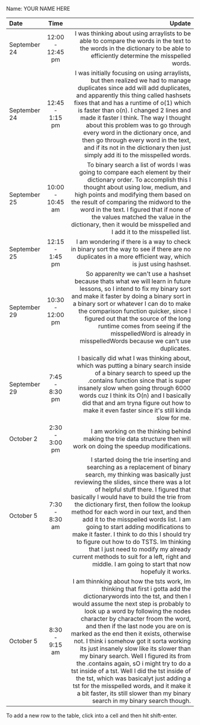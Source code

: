 Name: YOUR NAME HERE

| Date         |       Time       |                                                                                                                                                                                                                                                                                                                                                                                                                                                                                                                                                                                                                                                                                                                                       Update |
|:-------------|:----------------:|---------------------------------------------------------------------------------------------------------------------------------------------------------------------------------------------------------------------------------------------------------------------------------------------------------------------------------------------------------------------------------------------------------------------------------------------------------------------------------------------------------------------------------------------------------------------------------------------------------------------------------------------------------------------------------------------------------------------------------------------:|
| September 24 | 12:00 - 12:45 pm |                                                                                                                                                                                                                                                                                                                                                                                                                                                                                                                                                                   I was thinking about using arraylists to be able to compare the words in the text to the words in the dictionary to be able to efficiently determine the misspelled words. |
| September 24 | 12:45 - 1:15 pm  |                                                                                                                                                                                                                                  I was initially focusing on using arraylists, but then realized we had to manage duplicates since add will add duplicates, and apparently this thing called hashsets fixes that and has a runtime of o(1) which is faster than o(n). I changed 2 lines and made it faster I think. The way I thought about this problem was to go through every word in the dictionary once, and then go through every word in the text, and if its not in the dictionary then just simply add iti to the misspelled words. |
| September 25 | 10:00 - 10:45 am |                                                                                                                                                                                                                                                                                                                                    To binary search a list of words I was going to compare each element by their dictionary order. To accomplish this I thought about using low, medium, and high points and modifying them based on the result of comparing the midword to the word in the text. I figured that if none of the values matched the value in the dictionary, then it would be misspelled and I add it to the misspelled list. |
| September 25 | 12:15 - 1:45 pm  |                                                                                                                                                                                                                                                                                                                                                                                                                                                                                                                                                                                     I am wondering if there is a way to check in binary sort the way to see if there are no duplicates in a more efficient way, which is just using hashset. |
| September 29 | 10:30 - 12:00 pm |                                                                                                                                                                                                                                                                                                                           So apparenlty we can't use a hashset because thats what we will learn in future lessons, so I intend to fix my binary sort and make it faster by doing a binary sort in a binary sort or whatever I can do to make the comparison function quicker, since I figured out that the source of the long runtime comes from seeing if the misspelledWord is already in misspelledWords because we can't use duplicates. |
| September 29 |  7:45 - 8:30 pm  |                                                                                                                                                                                                                                                                                                                                                                                               I basically did what I was thinking about, which was putting a binary search inside of a binary search to speed up the .contains function since that is super insanely slow when going through 6000 words cuz I think its O(n) and I basically did that and am tryna figure out how to make it even faster since it's still kinda slow for me. |
| October 2    |  2:30 - 3:00 pm  |                                                                                                                                                                                                                                                                                                                                                                                                                                                                                                                                                                                                                        I am working on the thinking behind making the trie data structure then will work on doing the speedup modifications. |
| October 5    |  7:30 - 8:30 am  |                                                                          I started doing the trie inserting and searching as a replacement of binary search, my thinking was basically just reviewing the slides, since there was a lot of helpful stuff there. I figured that basically I would have to build the trie from the dictionary first, then follow the lookup method for each word in our text, and then add it to the misspelled words list. I am going to start adding modifications to make it faster. I think to do this I should try  to figure out how to do TSTS. Im thinking that I just need to modify my already current methods to suit for a left, right and middle. I am going to start that now hopefuly it works. |
| October 5    |  8:30 - 9:15 am  |  I am thinnking about how the tsts work, Im thinking that first i gotta add the dictionarywords into the tst, and then I would assume the next step is probably to look up a word by following the nodes character by character froom the word, and then if the last node you are on is marked as the end then it exists, otherwise not. I think i somehow got it sorta working its just insanely slow like its slower than my binary search. Well I figured its from the .contains again, sO i might try to do a tst inside of a tst. Well I did the tst inside of the tst, which was basicalyt just adding a tst for the misspelled words, and it make it a bit faster, its still slower than my binary search in my binary search though. |


To add a new row to the table, click into a cell and then hit shift-enter.